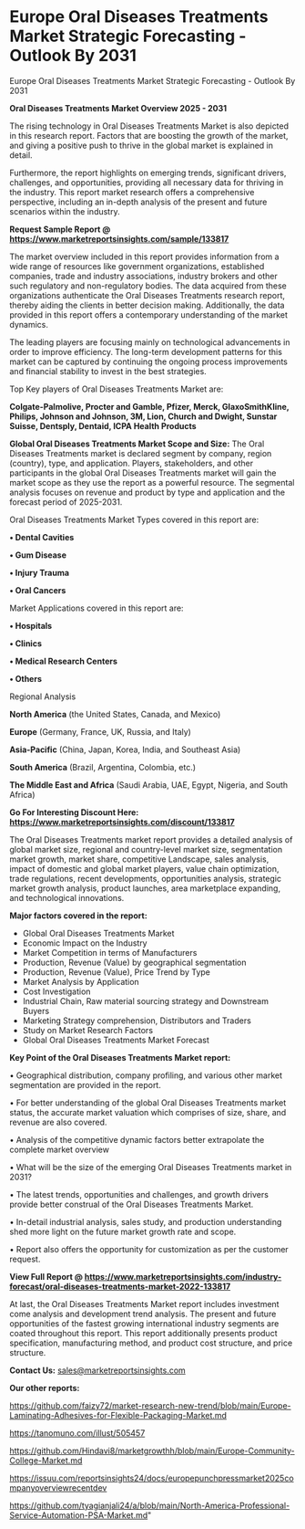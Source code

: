 # Europe Oral Diseases Treatments Market Strategic Forecasting - Outlook By 2031
Europe Oral Diseases Treatments Market Strategic Forecasting - Outlook By 2031

<Strong> Oral Diseases Treatments Market Overview 2025 - 2031</strong>

The rising technology in Oral Diseases Treatments Market is also depicted in this research report. Factors that are boosting the growth of the market, and giving a positive push to thrive in the global market is explained in detail.

Furthermore, the report highlights on emerging trends, significant drivers, challenges, and opportunities, providing all necessary data for thriving in the industry. This report market research offers a comprehensive perspective, including an in-depth analysis of the present and future scenarios within the industry.

<strong>Request Sample Report @ <a href=https://www.marketreportsinsights.com/sample/133817>https://www.marketreportsinsights.com/sample/133817</a></strong>

The market overview included in this report provides information from a wide range of resources like government organizations, established companies, trade and industry associations, industry brokers and other such regulatory and non-regulatory bodies. The data acquired from these organizations authenticate the Oral Diseases Treatments research report, thereby aiding the clients in better decision making. Additionally, the data provided in this report offers a contemporary understanding of the market dynamics.

The leading players are focusing mainly on technological advancements in order to improve efficiency. The long-term development patterns for this market can be captured by continuing the ongoing process improvements and financial stability to invest in the best strategies.

Top Key players of Oral Diseases Treatments Market are:

<strong>Colgate-Palmolive, Procter and Gamble, Pfizer, Merck, GlaxoSmithKline, Philips, Johnson and Johnson, 3M, Lion, Church and Dwight, Sunstar Suisse, Dentsply, Dentaid, ICPA Health Products</strong>

<strong><b>Global Oral Diseases Treatments Market Scope and Size:</b></strong>
The Oral Diseases Treatments market is declared segment by company, region (country), type, and application. Players, stakeholders, and other participants in the global Oral Diseases Treatments market will gain the market scope as they use the report as a powerful resource. The segmental analysis focuses on revenue and product by type and application and the forecast period of 2025-2031.

Oral Diseases Treatments Market Types covered in this report are:

<strong>• Dental Cavities

• Gum Disease

• Injury Trauma

• Oral Cancers</strong>

Market Applications covered in this report are:

<strong>• Hospitals

• Clinics

• Medical Research Centers

• Others</strong> 

Regional Analysis

<strong>North America</strong> (the United States, Canada, and Mexico)

<strong>Europe</strong> (Germany, France, UK, Russia, and Italy)

<strong>Asia-Pacific</strong> (China, Japan, Korea, India, and Southeast Asia)

<strong>South America</strong> (Brazil, Argentina, Colombia, etc.)

<strong>The Middle East and Africa</strong> (Saudi Arabia, UAE, Egypt, Nigeria, and South Africa)

<strong>Go For Interesting Discount Here: <a href=https://www.marketreportsinsights.com/discount/133817>https://www.marketreportsinsights.com/discount/133817</a></strong>

The Oral Diseases Treatments market report provides a detailed analysis of global market size, regional and country-level market size, segmentation market growth, market share, competitive Landscape, sales analysis, impact of domestic and global market players, value chain optimization, trade regulations, recent developments, opportunities analysis, strategic market growth analysis, product launches, area marketplace expanding, and technological innovations.

<strong><b>Major factors covered in the report:</b></strong>
<ul>
  <li>Global Oral Diseases Treatments Market </li>
  <li>Economic Impact on the Industry</li>
  <li>Market Competition in terms of Manufacturers</li>
  <li>Production, Revenue (Value) by geographical segmentation</li>
  <li>Production, Revenue (Value), Price Trend by Type</li>
  <li>Market Analysis by Application</li>
  <li>Cost Investigation</li>
  <li>Industrial Chain, Raw material sourcing strategy and Downstream Buyers</li>
  <li>Marketing Strategy comprehension, Distributors and Traders</li>
  <li>Study on Market Research Factors</li>
  <li>Global Oral Diseases Treatments Market Forecast</li>
</ul>

<strong><b>Key Point of the Oral Diseases Treatments Market report:</b></strong>

• Geographical distribution, company profiling, and various other market segmentation are provided in the report.

• For better understanding of the global Oral Diseases Treatments market status, the accurate market valuation which comprises of size, share, and revenue are also covered.

• Analysis of the competitive dynamic factors better extrapolate the complete market overview

• What will be the size of the emerging Oral Diseases Treatments market in 2031?

• The latest trends, opportunities and challenges, and growth drivers provide better construal of the Oral Diseases Treatments Market.

• In-detail industrial analysis, sales study, and production understanding shed more light on the future market growth rate and scope.

• Report also offers the opportunity for customization as per the customer request.

<strong><b>View Full Report @ <a href=https://www.marketreportsinsights.com/industry-forecast/oral-diseases-treatments-market-2022-133817>https://www.marketreportsinsights.com/industry-forecast/oral-diseases-treatments-market-2022-133817</a></b></strong>


At last, the Oral Diseases Treatments Market report includes investment come analysis and development trend analysis. The present and future opportunities of the fastest growing international industry segments are coated throughout this report. This report additionally presents product specification, manufacturing method, and product cost structure, and price structure.

<strong>Contact Us:</strong>
sales@marketreportsinsights.com

<strong>Our other reports:</strong>

<a href=https://github.com/faizy72/market-research-new-trend/blob/main/Europe-Laminating-Adhesives-for-Flexible-Packaging-Market.md>https://github.com/faizy72/market-research-new-trend/blob/main/Europe-Laminating-Adhesives-for-Flexible-Packaging-Market.md</a>

<a href=https://tanomuno.com/illust/505457>https://tanomuno.com/illust/505457</a>

<a href=https://github.com/Hindavi8/marketgrowthh/blob/main/Europe-Community-College-Market.md>https://github.com/Hindavi8/marketgrowthh/blob/main/Europe-Community-College-Market.md</a>

<a href=https://issuu.com/reportsinsights24/docs/europepunchpressmarket2025companyoverviewrecentdev>https://issuu.com/reportsinsights24/docs/europepunchpressmarket2025companyoverviewrecentdev</a>

<a href=https://github.com/tyagianjali24/a/blob/main/North-America-Professional-Service-Automation-PSA-Market.md>https://github.com/tyagianjali24/a/blob/main/North-America-Professional-Service-Automation-PSA-Market.md</a>"
